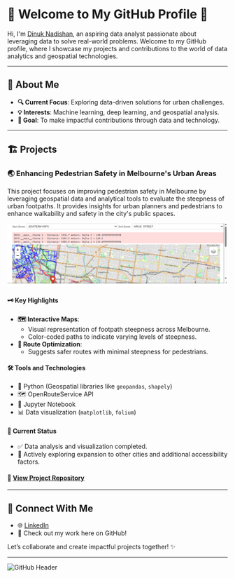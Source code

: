 # 🌟 Welcome to My GitHub Profile 🌟

Hi, I'm [Dinuk Nadishan](https://www.linkedin.com/in/dinuknadishan/), an aspiring data analyst passionate about leveraging data to solve real-world problems. Welcome to my GitHub profile, where I showcase my projects and contributions to the world of data analytics and geospatial technologies.

---

## 🚀 About Me
- **🔍 Current Focus**: Exploring data-driven solutions for urban challenges.
- **💡 Interests**: Machine learning, deep learning, and geospatial analysis.
- **🎯 Goal**: To make impactful contributions through data and technology.

---

## 🏗️ Projects

### 🌏 Enhancing Pedestrian Safety in Melbourne's Urban Areas
This project focuses on improving pedestrian safety in Melbourne by leveraging geospatial data and analytical tools to evaluate the steepness of urban footpaths. It provides insights for urban planners and pedestrians to enhance walkability and safety in the city's public spaces.

![Route Picker Screenshot](https://github.com/dTitanium/Melbourne/blob/Dinuk/Enhancing%20Pedestrian%20Safety%20in%20Melbourne's%20Urban%20Areas/images/Route_finder.png)


#### 🗝️ Key Highlights
- **🗺️ Interactive Maps**:
  - Visual representation of footpath steepness across Melbourne.
  - Color-coded paths to indicate varying levels of steepness.
- **📍 Route Optimization**:
  - Suggests safer routes with minimal steepness for pedestrians.

#### 🛠️ Tools and Technologies
- 🐍 Python (Geospatial libraries like `geopandas`, `shapely`)
- 🗺️ OpenRouteService API
- 📓 Jupyter Notebook
- 📊 Data visualization (`matplotlib`, `folium`)

#### 📌 Current Status
- ✅ Data analysis and visualization completed.
- 🔄 Actively exploring expansion to other cities and additional accessibility factors.

#### 🔗 [View Project Repository](https://github.com/dTitanium/Melbourne)

---

## 🤝 Connect With Me
- 🌐 [LinkedIn](https://www.linkedin.com/in/dinuknadishan/)
- 💬 Check out my work here on GitHub!

Let’s collaborate and create impactful projects together! ✨

---

![GitHub Header](https://via.placeholder.com/1200x300?text=Welcome+to+Dinuk's+GitHub+Profile&bg=blue&fg=white)

